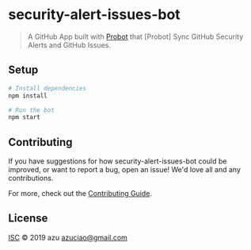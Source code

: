 # security-alert-issues-bot

> A GitHub App built with [Probot](https://github.com/probot/probot) that [Probot] Sync GitHub Security Alerts and GitHub Issues.

## Setup

```sh
# Install dependencies
npm install

# Run the bot
npm start
```

## Contributing

If you have suggestions for how security-alert-issues-bot could be improved, or want to report a bug, open an issue! We'd love all and any contributions.

For more, check out the [Contributing Guide](CONTRIBUTING.md).

## License

[ISC](LICENSE) © 2019 azu <azuciao@gmail.com>
